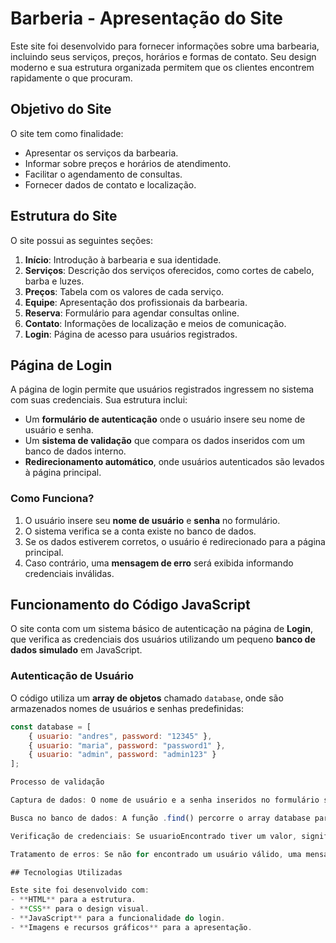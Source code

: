 # Barberia - Apresentação do Site

Este site foi desenvolvido para fornecer informações sobre uma barbearia, incluindo seus serviços, preços, horários e formas de contato. Seu design moderno e sua estrutura organizada permitem que os clientes encontrem rapidamente o que procuram.

## Objetivo do Site

O site tem como finalidade:
- Apresentar os serviços da barbearia.
- Informar sobre preços e horários de atendimento.
- Facilitar o agendamento de consultas.
- Fornecer dados de contato e localização.

## Estrutura do Site

O site possui as seguintes seções:
1. **Início**: Introdução à barbearia e sua identidade.
2. **Serviços**: Descrição dos serviços oferecidos, como cortes de cabelo, barba e luzes.
3. **Preços**: Tabela com os valores de cada serviço.
4. **Equipe**: Apresentação dos profissionais da barbearia.
5. **Reserva**: Formulário para agendar consultas online.
6. **Contato**: Informações de localização e meios de comunicação.
7. **Login**: Página de acesso para usuários registrados.

## Página de Login

A página de login permite que usuários registrados ingressem no sistema com suas credenciais. Sua estrutura inclui:
- Um **formulário de autenticação** onde o usuário insere seu nome de usuário e senha.
- Um **sistema de validação** que compara os dados inseridos com um banco de dados interno.
- **Redirecionamento automático**, onde usuários autenticados são levados à página principal.

### Como Funciona?
1. O usuário insere seu **nome de usuário** e **senha** no formulário.
2. O sistema verifica se a conta existe no banco de dados.
3. Se os dados estiverem corretos, o usuário é redirecionado para a página principal.
4. Caso contrário, uma **mensagem de erro** será exibida informando credenciais inválidas.

## Funcionamento do Código JavaScript

O site conta com um sistema básico de autenticação na página de **Login**, que verifica as credenciais dos usuários utilizando um pequeno **banco de dados simulado** em JavaScript.

###  Autenticação de Usuário
O código utiliza um **array de objetos** chamado `database`, onde são armazenados nomes de usuários e senhas predefinidas:

```js
const database = [
    { usuario: "andres", password: "12345" },
    { usuario: "maria", password: "password1" },
    { usuario: "admin", password: "admin123" }
];

Processo de validação

Captura de dados: O nome de usuário e a senha inseridos no formulário são obtidos.

Busca no banco de dados: A função .find() percorre o array database para verificar se há uma correspondência.

Verificação de credenciais: Se usuarioEncontrado tiver um valor, significa que as credenciais estão corretas e o usuário será redirecionado para index.html.

Tratamento de erros: Se não for encontrado um usuário válido, uma mensagem de alerta será exibida para informar o erro.

## Tecnologias Utilizadas

Este site foi desenvolvido com:
- **HTML** para a estrutura.
- **CSS** para o design visual.
- **JavaScript** para a funcionalidade do login.
- **Imagens e recursos gráficos** para a apresentação.